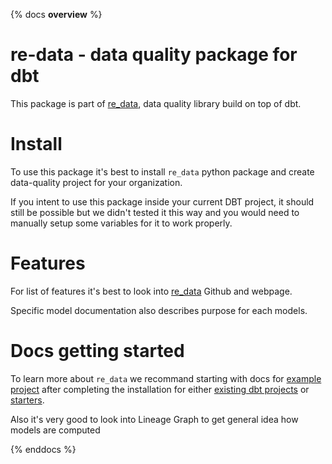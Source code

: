 {% docs __overview__ %}

# re-data - data quality package for dbt

This package is part of [re_data](https://github.com/redata-team/redata), data quality library build on top of dbt.

# Install

To use this package it's best to install `re_data` python package and create data-quality project for your organization.

If you intent to use this package inside your current DBT project, it should still be possible but we didn't tested it this way and you would need to manually setup some variables for it to work properly.

# Features

For list of features it's best to look into [re_data](https://github.com/redata-team/redata) Github and webpage.

Specific model documentation also describes purpose for each models.

# Docs getting started

To learn more about `re_data` we recommand starting with docs for [example project](https://re-data.github.io/re-data/docs/getting_started/example_project/toy_shop_data) after completing the installation for either [existing dbt projects](https://re-data.github.io/re-data/docs/getting_started/installation/for_dbt_users) or [starters](https://re-data.github.io/re-data/docs/getting_started/installation/new_to_dbt).

Also it's very good to look into Lineage Graph to get general
idea how models are computed

{% enddocs %}